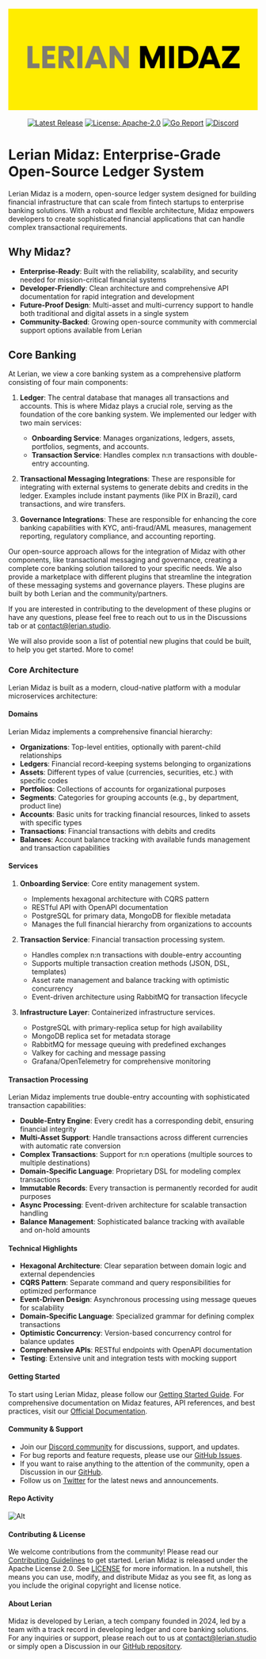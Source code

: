 ![banner](image/README/midaz-banner.png)

<div align="center">

[![Latest Release](https://img.shields.io/github/v/release/LerianStudio/midaz?include_prereleases)](https://github.com/LerianStudio/midaz/releases)
[![License: Apache-2.0](https://img.shields.io/badge/License-Apache_2.0-blue.svg)](https://github.com/LerianStudio/midaz/blob/main/LICENSE)
[![Go Report](https://goreportcard.com/badge/github.com/lerianstudio/midaz)](https://goreportcard.com/report/github.com/lerianstudio/midaz)
[![Discord](https://img.shields.io/badge/Discord-Lerian%20Studio-%237289da.svg?logo=discord)](https://discord.gg/DnhqKwkGv3)

</div>

# Lerian Midaz: Enterprise-Grade Open-Source Ledger System

Lerian Midaz is a modern, open-source ledger system designed for building financial infrastructure that can scale from fintech startups to enterprise banking solutions. With a robust and flexible architecture, Midaz empowers developers to create sophisticated financial applications that can handle complex transactional requirements.

## Why Midaz?

- **Enterprise-Ready**: Built with the reliability, scalability, and security needed for mission-critical financial systems
- **Developer-Friendly**: Clean architecture and comprehensive API documentation for rapid integration and development
- **Future-Proof Design**: Multi-asset and multi-currency support to handle both traditional and digital assets in a single system
- **Community-Backed**: Growing open-source community with commercial support options available from Lerian

## Core Banking

At Lerian, we view a core banking system as a comprehensive platform consisting of four main components:

1. **Ledger**: The central database that manages all transactions and accounts. This is where Midaz plays a crucial role, serving as the foundation of the core banking system. We implemented our ledger with two main services:

   - **Onboarding Service**: Manages organizations, ledgers, assets, portfolios, segments, and accounts.
   - **Transaction Service**: Handles complex n:n transactions with double-entry accounting.
2. **Transactional Messaging Integrations**: These are responsible for integrating with external systems to generate debits and credits in the ledger. Examples include instant payments (like PIX in Brazil), card transactions, and wire transfers.
3. **Governance Integrations**: These are responsible for enhancing the core banking capabilities with KYC, anti-fraud/AML measures, management reporting, regulatory compliance, and accounting reporting.

Our open-source approach allows for the integration of Midaz with other components, like transactional messaging and governance, creating a complete core banking solution tailored to your specific needs. We also provide a marketplace with different plugins that streamline the integration of these messaging systems and governance players. These plugins are built by both Lerian and the community/partners.

If you are interested in contributing to the development of these plugins or have any questions, please feel free to reach out to us in the Discussions tab or at [contact@lerian.studio](mailto:contact@lerian.studio).

We will also provide soon a list of potential new plugins that could be built, to help you get started. More to come!

### Core Architecture

Lerian Midaz is built as a modern, cloud-native platform with a modular microservices architecture:

#### Domains

Lerian Midaz implements a comprehensive financial hierarchy:

- **Organizations**: Top-level entities, optionally with parent-child relationships
- **Ledgers**: Financial record-keeping systems belonging to organizations
- **Assets**: Different types of value (currencies, securities, etc.) with specific codes
- **Portfolios**: Collections of accounts for organizational purposes
- **Segments**: Categories for grouping accounts (e.g., by department, product line)
- **Accounts**: Basic units for tracking financial resources, linked to assets with specific types
- **Transactions**: Financial transactions with debits and credits
- **Balances**: Account balance tracking with available funds management and transaction capabilities

#### Services

1. **Onboarding Service**: Core entity management system.

   - Implements hexagonal architecture with CQRS pattern
   - RESTful API with OpenAPI documentation
   - PostgreSQL for primary data, MongoDB for flexible metadata
   - Manages the full financial hierarchy from organizations to accounts
2. **Transaction Service**: Financial transaction processing system.

   - Handles complex n:n transactions with double-entry accounting
   - Supports multiple transaction creation methods (JSON, DSL, templates)
   - Asset rate management and balance tracking with optimistic concurrency
   - Event-driven architecture using RabbitMQ for transaction lifecycle
3. **Infrastructure Layer**: Containerized infrastructure services.

   - PostgreSQL with primary-replica setup for high availability
   - MongoDB replica set for metadata storage
   - RabbitMQ for message queuing with predefined exchanges
   - Valkey for caching and message passing
   - Grafana/OpenTelemetry for comprehensive monitoring

#### Transaction Processing

Lerian Midaz implements true double-entry accounting with sophisticated transaction capabilities:

- **Double-Entry Engine**: Every credit has a corresponding debit, ensuring financial integrity
- **Multi-Asset Support**: Handle transactions across different currencies with automatic rate conversion
- **Complex Transactions**: Support for n:n operations (multiple sources to multiple destinations)
- **Domain-Specific Language**: Proprietary DSL for modeling complex transactions
- **Immutable Records**: Every transaction is permanently recorded for audit purposes
- **Async Processing**: Event-driven architecture for scalable transaction handling
- **Balance Management**: Sophisticated balance tracking with available and on-hold amounts

#### Technical Highlights

- **Hexagonal Architecture**: Clear separation between domain logic and external dependencies
- **CQRS Pattern**: Separate command and query responsibilities for optimized performance
- **Event-Driven Design**: Asynchronous processing using message queues for scalability
- **Domain-Specific Language**: Specialized grammar for defining complex transactions
- **Optimistic Concurrency**: Version-based concurrency control for balance updates
- **Comprehensive APIs**: RESTful endpoints with OpenAPI documentation
- **Testing**: Extensive unit and integration tests with mocking support

#### Getting Started

To start using Lerian Midaz, please follow our [Getting Started Guide](https://docs.lerian.studio/docs/getting-started). For comprehensive documentation on Midaz features, API references, and best practices, visit our [Official Documentation](https://docs.lerian.studio).

#### Community & Support

- Join our [Discord community](https://discord.gg/DnhqKwkGv3) for discussions, support, and updates.
- For bug reports and feature requests, please use our [GitHub Issues](https://github.com/LerianStudio/midaz/issues).
- If you want to raise anything to the attention of the community, open a Discussion in our [GitHub](https://github.com/LerianStudio/midaz/discussions).
- Follow us on [Twitter](https://twitter.com/LerianStudio) for the latest news and announcements.

#### Repo Activity

![Alt](https://repobeats.axiom.co/api/embed/827f95068c3eb21900ed6a7191a53639481cbc75.svg "Repobeats analytics image")

#### Contributing & License

We welcome contributions from the community! Please read our [Contributing Guidelines](CONTRIBUTING.md) to get started. Lerian Midaz is released under the Apache License 2.0. See [LICENSE](LICENSE) for more information. In a nutshell, this means you can use, modify, and distribute Midaz as you see fit, as long as you include the original copyright and license notice.

#### About Lerian

Midaz is developed by Lerian, a tech company founded in 2024, led by a team with a track record in developing ledger and core banking solutions. For any inquiries or support, please reach out to us at [contact@lerian.studio](mailto:contact@lerian.studio) or simply open a Discussion in our [GitHub repository](https://github.com/LerianStudio/midaz/discussions).
